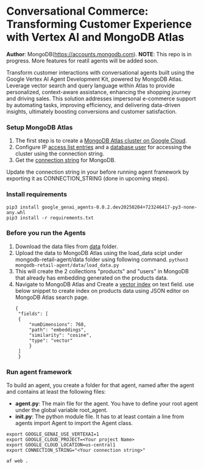# Conversational Commerce: Transforming Customer Experience with Vertex AI and MongoDB Atlas
**Author**: MongoDB(https://accounts.mongodb.com).
**NOTE**: This repo is in progress. More features for reatil agents will be added soon.


Transform customer interactions with conversational agents built using the Google Vertex AI Agent Development Kit, powered by MongoDB Atlas. Leverage vector search and query language within Atlas to provide personalized, context-aware assistance, enhancing the shopping journey and driving sales. This solution addresses impersonal e-commerce support by automating tasks, improving efficiency, and delivering data-driven insights, ultimately boosting conversions and customer satisfaction.

### Setup MongoDB Atlas
1. The first step is to create a [MongoDB Atlas cluster on Google Cloud](https://www.mongodb.com/products/platform/atlas-cloud-providers/google-cloud). 
2. Configure IP [access list entries](https://www.mongodb.com/docs/atlas/security/ip-access-list/) and a [database user](https://www.mongodb.com/docs/atlas/security-add-mongodb-users/) for accessing the cluster using the connection string.
3. Get the [connection string](https://www.mongodb.com/docs/atlas/tutorial/connect-to-your-cluster/) for MongoDB.

Update the connection string in your before running agent framework by exporting it as CONNECTION_STRING (done in upcoming steps).  

### Install requirements
```
pip3 install google_genai_agents-0.0.2.dev20250204+723246417-py3-none-any.whl
pip3 install -r requirements.txt
```

### Before you run the Agents
1. Download the data files from [data](mongodb-retail-agent/data) folder. 
2. Upload the data to MongoDB Atlas using the load_data scipt under mongodb-retail-agent/data folder using following command.
``` python3 mongodb-retail-agent/data/load_data.py ```
3. This will create the 2 collections "products" and "users" in MongoDB that already has embedding generated on the products data.
4. Navigate to MongoDB Atlas and Create a [vector index](https://www.mongodb.com/docs/compass/current/indexes/create-vector-search-index/) on text field. use below snippet to create index on products data using JSON editor on MongoDB Atlas search page.
   ```
   {
    "fields": [
    {
        "numDimensions": 768,
        "path": "embeddings",
        "similarity": "cosine",
        "type": "vector"
        }
    ]
    }
    ```

### Run agent framework
To build an agent, you create a folder for that agent, named after the agent and contains at least the following files:
- **agent.py**: The main file for the agent. You have to define your root agent under the global variable root_agent.
- **__init__.py**: The python module file. It has to at least contain a line from agents import Agent to import the Agent class.

```
export GOOGLE_GENAI_USE_VERTEXAI=1
export GOOGLE_CLOUD_PROJECT=<Your project Name>
export GOOGLE_CLOUD_LOCATION=us-central1
export CONNECTION_STRING="<Your connection string>"

af web .
```

